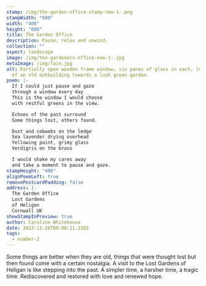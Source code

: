 ```yaml
---
stamp: /img/the-garden-office-stamp-new-1-.png
stampWidth: "600"
width: "400"
height: "600"
title: The Garden Office
description: Pause, relax and unwind.
collection: ""
aspect: landscape
image: /img/the-gardeners-office-new-1-.jpg
metaImage: /img/face.jpg
alt: Partially open wooden frame window, six panes of glass in each, looking out
  of an old outbuilding towards a lush green garden.
poem: |-
  If I could just pause and gaze
  through a window every day
  This is the window I would choose 
  with restful greens in the view.

  Echoes of the past surround
  Some things lost, others found.

  Dust and cobwebs on the ledge
  Sea lavender drying overhead
  Yellowing paint, grimy glass
  Verdigris on the brass

  I would shake my cares away
  and take a moment to pause and gaze.
stampHeight: "400"
alignPoemLeft: true
removePostcardPadding: false
address: |-
  The Garden Office
  Lost Gardens 
  of Heligan
  Cornwall UK
showStampInPreview: true
author: Caroline Whitehouse
date: 2023-11-26T08:00:11.238Z
tags:
  - number-2
---
```

Some things are better when they are old, things that were thought lost but then found come with a certain nostalgia. A visit to the Lost Gardens of Heligan is like stepping into the past. A simpler time, a harsher time, a tragic time. Rediscovered and restored with love and renewed hope.